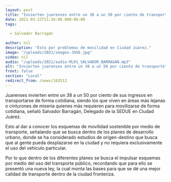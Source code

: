 ```yaml
---
layout: post
title: "Invierten juarenses entre un 38 a un 50 por ciento de transporte"
date: 2021-03-22T21:34:00.000-06:00
tags:
  
  - Salvador Barragán
  
author: nil
description: "Esto por problemas de movilidad en Ciudad Juárez."
image: "/uploads/2021/images-JOSE.jpg"
video: nil
audio: "/uploads/2021/audio-ML01_SALVADOR_BARRAGAN.mp3"
alt: "Invierten juarenses entre un 38 a un 50 por ciento de transporte"
front: false
section: "Local"
redirect_from: /news/183513
---
```


Juarenses invierten entre un 38 a un 50 por ciento de sus ingresos en transportarse de forma cotidiana, siendo los que viven en áreas más lejanas o cinturones de miseria quienes más requieren para movilizarse de forma cotidiana, señaló Salvador Barragán, Delegado de la SEDUE en Ciudad Juárez.

Esto al dar a conocer los esquemas de movilidad sostenible por medio de transporte, señalando que se busca dentro de los planes de desarrollo urbano, donde se ha considerado estudios de origen-destino que busca que al gente pueda desplazarse en la ciudad y no requiera exclusivamente el uso del vehículo particular.

Por lo que dentro de los diferentes planes se busca el impulsar esquemas por medio del uso del transporte público, recordando que para ello se presentó una nueva ley, la cual monta las bases para que se dé una mejor calidad de transporte dentro de la ciudad fronteriza.